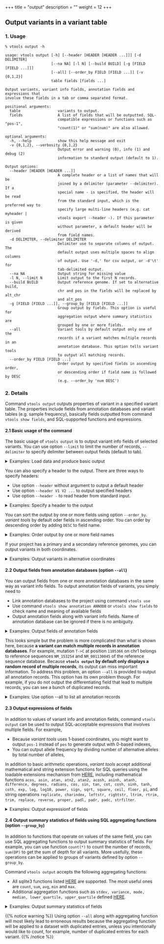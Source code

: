 +++
title = "output"
description = ""
weight = 12
+++




##  Output variants in a variant table 

### 1. Usage

    % vtools output -h

    usage: vtools output [-h] [--header [HEADER [HEADER ...]]] [-d DELIMITER]
                         [--na NA] [-l N] [--build BUILD] [-g [FIELD [FIELD ...]]]
                         [--all] [--order_by FIELD [FIELD ...]] [-v {0,1,2}]
                         table fields [fields ...]
    
    Output variants, variant info fields, annotation fields and expressions that
    involve these fields in a tab or comma separated format.
    
    positional arguments:
      table                 variants to output.
      fields                A list of fields that will be outputted. SQL-
                            compatible expressions or functions such as "pos-1",
                            "count(1)" or "sum(num)" are also allowed.
    
    optional arguments:
      -h, --help            show this help message and exit
      -v {0,1,2}, --verbosity {0,1,2}
                            Output error and warning (0), info (1) and debug (2)
                            information to standard output (default to 1).
    
    Output options:
      --header [HEADER [HEADER ...]]
                            A complete header or a list of names that will be
                            joined by a delimiter (parameter --delimiter). If a
                            special name - is specified, the header will be read
                            from the standard input, which is the preferred way to
                            specify large multi-line headers (e.g. cat myheader |
                            vtools export --header -). If this parameter is given
                            without parameter, a default header will be derived
                            from field names.
      -d DELIMITER, --delimiter DELIMITER
                            Delimiter use to separate columns of output. The
                            default output uses multiple spaces to align columns
                            of output. Use '-d,' for csv output, or -d'\t' for
                            tab-delimited output.
      --na NA               Output string for missing value
      -l N, --limit N       Limit output to the first N records.
      --build BUILD         Output reference genome. If set to alternative build,
                            chr and pos in the fields will be replaced by alt_chr
                            and alt_pos
      -g [FIELD [FIELD ...]], --group_by [FIELD [FIELD ...]]
                            Group output by fields. This option is useful for
                            aggregation output where summary statistics are
                            grouped by one or more fields.
      --all                 Variant tools by default output only one of the
                            records if a variant matches multiple records in an
                            annotation database. This option tells variant tools
                            to output all matching records.
      --order_by FIELD [FIELD ...]
                            Order output by specified fields in ascending order,
                            or descending order if field name is followed by DESC
                            (e.g. --order_by 'num DESC')
    



### 2. Details

Command `vtools output` outputs properties of variant in a specified variant table. The properties include fields from annotation databases and variant tables (e.g. sample frequency), basically fields outputted from command `vtools show fields`, and SQL-supported functions and expressions. 



#### 2.1 Basic usage of the command

The basic usage of `vtools output` is to output variant info fields of selected variants. You can use option `--limit` to limit the number of records, `--delimiter` to specify delimiter between output fields (default to tab). 

<details><summary> Examples: Load data and produce basic output</summary> Let us load a small project from online 

    % vtools init output
    % vtools import CEU_hg19.vcf --var_info AA AC AN DP --geno_info DP --build hg19
    
    

This project has a single variant table and 8 variant info fields. To view variants with the fields, we can 



    % vtools output variant chr pos ref alt aa ac an dp -l 10
    
    1   10533   G   C   .   6   120 423
    1   51479   T   A   .   29  120 188
    1   51928   G   A   .   5   120 192
    1   54586   T   C   C   2   120 166
    1   54676   C   T   T   2   120 131
    1   54708   G   C   g   7   120 135
    1   55299   C   T   c   20  120 166
    1   62203   T   C   C   18  120 159
    1   63671   G   A   G   18  120 243
    1   86028   T   C   .   11  120 182
    

The first parameter is name of a variant table, which does not have to be the master variant table `variant`. For example, you can create a variant table using variants with `T` as ancestral allele, 

    % vtools select variant 'aa="T"' -t 'aa=T'
    
    Running: 0 0.0/s in 00:00:00                                                  
    INFO: 22 variants selected.
    

and view the content of this variant table as follows: 

    % vtools output 'aa=T' chr pos ref alt aa ac an dp -l 10
    
    1   54676       C   T   T   2   120 131
    22  51158111    T   C   T   1   120 298
    22  51158301    T   C   T   7   120 169
    22  51162850    C   T   T   41  120 367
    22  51164115    C   T   T   52  120 357
    22  51164287    T   C   T   37  120 331
    22  51172460    T   C   T   3   120 274
    22  51174939    C   T   T   4   120 317
    22  51176164    T   C   T   3   120 380
    22  51186228    C   T   T   51  120 253
    

You can use comma to separate values using option `-d,` 

    % vtools output variant chr pos ref alt aa ac an dp -l 10 -d,
    
    1,10533,G,C,.,6,120,423
    1,51479,T,A,.,29,120,188
    1,51928,G,A,.,5,120,192
    1,54586,T,C,C,2,120,166
    1,54676,C,T,T,2,120,131
    1,54708,G,C,g,7,120,135
    1,55299,C,T,c,20,120,166
    1,62203,T,C,C,18,120,159
    1,63671,G,A,G,18,120,243
    1,86028,T,C,.,11,120,182

    

or option `-d'\t'` to produce tab-delimited output: 



    % vtools output variant chr pos ref alt aa ac an dp -l 10 -d'\t'
    
    1   10533   G   C   .   6   120 423
    1   51479   T   A   .   29  120 188
    1   51928   G   A   .   5   120 192
    1   54586   T   C   C   2   120 166
    1   54676   C   T   T   2   120 131
    1   54708   G   C   g   7   120 135
    1   55299   C   T   c   20  120 166
    1   62203   T   C   C   18  120 159
    1   63671   G   A   G   18  120 243
    1   86028   T   C   .   11  120 182

    

</details>

You can also specify a header to the output. There are three ways to specify headers: 



*   Use option `--header` without argument to output a default header 
*   Use option `--header V1 V2 ...` to output specified headers 
*   Use option `--header -` to read header from standard input. 

<details><summary> Examples: Specify a header to the output</summary> The easiest way to add a header is to use parameter `--header` and let *variant tools* generate a default header from field names: 

    % vtools output variant chr pos ref alt aa ac --header -l 10
    
    chr pos     ref alt aa  ac
    1   10533   G   C   .   6
    1   51479   T   A   .   29
    1   51928   G   A   .   5
    1   54586   T   C   C   2
    1   54676   C   T   T   2
    1   54708   G   C   g   7
    1   55299   C   T   c   20
    1   62203   T   C   C   18
    1   63671   G   A   G   18
    1   86028   T   C   .   11

    

If you are unhappy about the default header, you can specify one manually 



    % vtools output variant chr pos ref alt aa ac --header chr pos ref alt 'ancestral allele' 'ancestral count' -l 10 -d,
    
    chr,pos,ref,alt,ancestral allele,ancestral count
    1,10533,G,C,.,6
    1,51479,T,A,.,29
    1,51928,G,A,.,5
    1,54586,T,C,C,2
    1,54676,C,T,T,2
    1,54708,G,C,g,7
    1,55299,C,T,c,20
    1,62203,T,C,C,18
    1,63671,G,A,G,18
    1,86028,T,C,.,11


If you have a longer header, or a header that is saved in a file, you can send the header to `vtools output` through its standard input 



    % echo chr pos ref alt 'ancestral allele' 'ancestral count' | \
       vtools output variant chr pos ref alt aa ac --header - -l 10   

    chr pos ref alt ancestral allele ancestral count
    1   10533   G   C   .   6
    1   51479   T   A   .   29
    1   51928   G   A   .   5
    1   54586   T   C   C   2
    1   54676   C   T   T   2
    1   54708   G   C   g   7
    1   55299   C   T   c   20
    1   62203   T   C   C   18
    1   63671   G   A   G   18
    1   86028   T   C   .   11
    

</details>

You can sort the output by one or more fields using option `--order_by`. *variant tools* by default oder fields in ascending order. You can order by descending order by adding `DESC` to field name. 

<details><summary> Examples: Order output by one or more field names</summary> You can oder the output using option `--order_by`, for example 

    % vtools output variant chr pos ref alt aa ac --order_by ac alt -l 10
    
    1   526727      G   A   .   1
    1   726440      G   A   .   1
    1   773106      G   A   g   1
    1   809700      G   A   -   1
    22  51158111    T   C   T   1
    22  51176004    G   C   G   1
    1   793947      A   G   N   1
    1   776876      C   T   c   1
    22  51197087    C   T   C   1
    1   88316       G   A   .   2
    

You can order in descending oder by specifying `DESC` after field name, for example 

    % vtools output variant chr pos ref alt aa ac --order_by 'ac DESC' 'aa' -l 10
    
    1   814790      C   T   c   7,2
    1   814790      C   G   c   7,2
    1   799463      T   C   N   120
    1   780027      G   T   t   120
    1   792480      C   T   t   120
    1   812751      T   C   N   119
    1   804540      T   C   t   119
    1   723891      G   C   .   114
    22  51173542    T   C   C   113
    22  51185848    G   A   A   110
    

</details>

If your project has a primary and a secondary reference genomes, you can output variants in both coordinates. 

<details><summary> Examples: Output variants in alternative coordinates</summary> Our sample project uses the hg18 reference genome. We can add an alternative reference genome by mapping all variants from hg18 to hg19 coordinates: 

    % vtools liftover hg38
    
    INFO: Downloading liftOver chain file from UCSC
    INFO: Exporting variants in BED format
    Exporting variants: 100% [================================] 288 69.0K/s in 00:00:00
    INFO: Running UCSC liftOver tool
    Updating table variant: 100% [============================] 288 537.9/s in 00:00:00

    

You can output variants in the primary reference genome, 

    % vtools output variant chr pos ref alt aa ac --header  --order_by ac --build hg19 -l 10
    
    chr pos         ref alt aa  ac
    1   526727      G   A   .   1
    1   726440      G   A   .   1
    1   773106      G   A   g   1
    1   776876      C   T   c   1
    1   793947      A   G   N   1
    1   809700      G   A   -   1
    22  51158111    T   C   T   1
    22  51176004    G   C   G   1
    22  51197087    C   T   C   1
    1   54586       T   C   C   2
    

or the alternative reference genome using option `--build` 

    % vtools output variant chr pos ref alt aa ac --header  --order_by ac --build hg38 -l 10
    
    chr pos         ref alt aa  ac
    1   591347      G   A   .   1
    1   791060      G   A   .   1
    1   837726      G   A   g   1
    1   841496      C   T   c   1
    1   858567      A   G   N   1
    1   874320      G   A   -   1
    22  50719683    T   C   T   1
    22  50737576    G   C   G   1
    22  50758659    C   T   C   1
    1   54586       T   C   C   2
    

</details>



#### 2.2 Output fields from annotation databases (option `--all`)

You can output fields from one or more annotation databases in the same way as variant info fields. To output annotation fields of variants, you simply need to 

*   Link annotation databases to the project using command `vtools use` 
*   Use command `vtools show annotation ANNODB` or `vtools show fields` to check name and meaning of available fields 
*   Output annotation fields along with variant info fields. Name of annotation database can be ignored if there is no ambiguity. 

<details><summary> Examples: Output fields of annotation fields</summary> Let us use annotation databases `refGene` and `dbSNP`, 

    % vtools use refGene
    
    INFO: Choosing version refGene-hg38_20170201 from 5 available databases.
    INFO: Downloading annotation database annoDB/refGene-hg38_20170201.ann
    INFO: Using annotation DB refGene as refGene in project output.
    INFO: Known human protein-coding and non-protein-coding genes taken from the NCBI RNA reference sequences collection (RefSeq).
        

    % vtools use dbSNP
    
    INFO: Choosing version dbSNP-hg38_143 from 10 available databases.
    INFO: Downloading annotation database annoDB/dbSNP-hg38_143.ann
    INFO: Using annotation DB dbSNP as dbSNP in project output.
    INFO: dbSNP version 143, created using vcf file downloaded from NCBI
    

because this project uses both hg18 and hg19, it can make use of the latest version of `refGene` and `dbSNP` databases that use hg19. 

These two databases bring in a large number of annotation fields, as listed by command 

    % vtools show fields
    
    variant.chr (char)      Chromosome name (VARCHAR)
    variant.pos (int)       Position (INT, 1-based)
    variant.ref (char)      Reference allele (VARCHAR, - for missing allele of an insertion)
    variant.alt (char)      Alternative allele (VARCHAR, - for missing allele of an deletion)
    variant.AA (char)
    variant.AC (int)
    variant.AN (int)
    variant.DP (int)
    variant.alt_chr (char)
    variant.alt_pos (int)
    aa=T.chr (char)         Chromosome name (VARCHAR)
    refGene.name (char)     Gene name
    refGene.chr (char)
    refGene.strand (char)   which DNA strand contains the observed alleles
    refGene.txStart (int)   Transcription start position (1-based)
    refGene.txEnd (int)     Transcription end position
    refGene.cdsStart (int)  Coding region start (1-based)
    refGene.cdsEnd (int)    Coding region end
    refGene.exonCount (int) Number of exons
    refGene.exonStarts (char)
                            Starting point of exons (adjusted to 1-based positions)
    refGene.exonEnds (char) Ending point of exons
    refGene.score (int)     Score
    refGene.name2 (char)    Alternative name
    refGene.cdsStartStat (char)
                            cds start stat, can be 'non', 'unk', 'incompl', and 'cmp1'
    refGene.cdsEndStat (char)
                            cds end stat, can be 'non', 'unk', 'incompl', and 'cmp1'
    refGene.exonFrames (char)
                            Exon frame {0,1,2}, or -1 if no frame for exon
    dbSNP.chr (char)
    dbSNP.pos (int)
    dbSNP.name (char)       DB SNP ID (rsname)
    dbSNP.ref (char)        Reference allele (as on the + strand)
    dbSNP.alt (char)        Alternative allele (as on the + strand)
    dbSNP.FILTER (char)     Inconsistent Genotype Submission For At Least One Sample
    dbSNP.RS (int)          dbSNP ID (i.e. rs number)
    dbSNP.RSPOS (int)       Chr position reported in dbSNP
    dbSNP.RV (int)          RS orientation is reversed
    dbSNP.VP (char)         Variation Property.  Documentation is at ftp://ftp.ncbi.nlm.nih.gov/snp/specs/dbSNP_BitField_latest.pdf
    dbSNP.GENEINFO (char)   Pairs each of gene symbol:gene id.  The gene symbol and id are delimited by a colon (:) and each pair is delimited by a vertical bar (|)
    dbSNP.dbSNPBuildID (int)
                            First dbSNP Build for RS
    dbSNP.SAO (int)         Variant Allele Origin: 0 - unspecified, 1 - Germline, 2 - Somatic, 3 - Both
    dbSNP.SSR (int)         Variant Suspect Reason Codes (may be more than one value added together) 0 - unspecified, 1 - Paralog, 2 - byEST, 4 - oldAlign, 8 - Para_EST, 16 - 1kg_failed, 1024 - other
    dbSNP.WGT (int)         Weight, 00 - unmapped, 1 - weight 1, 2 - weight 2, 3 - weight 3 or more
    dbSNP.VC (char)         Variation Class
    dbSNP.PM_flag (int)     Variant is Precious(Clinical,Pubmed Cited)
    dbSNP.TPA_flag (int)    Provisional Third Party Annotation(TPA) (currently rs from PHARMGKB who will give phenotype data)
    dbSNP.PMC_flag (int)    Links exist to PubMed Central article
    dbSNP.S3D_flag (int)    Has 3D structure - SNP3D table
    dbSNP.SLO_flag (int)    Has SubmitterLinkOut - From SNP->SubSNP->Batch.link_out
    dbSNP.NSF_flag (int)    Has non-synonymous frameshift A coding region variation where one allele in the set changes all downstream amino acids. FxnClass = 44
    dbSNP.NSM_flag (int)    Has non-synonymous missense A coding region variation where one allele in the set changes protein peptide. FxnClass = 42
    dbSNP.NSN_flag (int)    Has non-synonymous nonsense A coding region variation where one allele in the set changes to STOP codon (TER). FxnClass = 41
    dbSNP.REF_flag_flag (int)
                            Has reference A coding region variation where one allele in the set is identical to the reference sequence. FxnCode = 8
    dbSNP.SYN_flag (int)    Has synonymous A coding region variation where one allele in the set does not change the encoded amino acid. FxnCode = 3
    dbSNP.U3_flag (int)     In 3' UTR Location is in an untranslated region (UTR). FxnCode = 53
    dbSNP.U5_flag (int)     In 5' UTR Location is in an untranslated region (UTR). FxnCode = 55
    dbSNP.ASS_flag (int)    In acceptor splice site FxnCode = 73
    dbSNP.DSS_flag (int)    In donor splice-site FxnCode = 75
    dbSNP.INT_flag (int)    In Intron FxnCode = 6
    dbSNP.R3_flag (int)     In 3' gene region FxnCode = 13
    dbSNP.R5_flag (int)     In 5' gene region FxnCode = 15
    dbSNP.OTH_flag (int)    Has other variant with exactly the same set of mapped positions on NCBI refernce assembly.
    dbSNP.CFL_flag (int)    Has Assembly conflict. This is for weight 1 and 2 variant that maps to different chromosomes on different assemblies.
    dbSNP.ASP_flag (int)    Is Assembly specific. This is set if the variant only maps to one assembly
    dbSNP.MUT_flag (int)    Is mutation (journal citation, explicit fact): a low frequency variation that is cited in journal and other reputable sources
    dbSNP.VLD_flag (int)    Is Validated.  This bit is set if the variant has 2+ minor allele count based on frequency or genotype data.
    dbSNP.G5A_flag (int)    >5% minor allele frequency in each and all populations
    dbSNP.G5_flag (int)     >5% minor allele frequency in 1+ populations
    dbSNP.HD_flag (int)     Marker is on high density genotyping kit (50K density or greater).  The variant may have phenotype associations present in dbGaP.
    dbSNP.GNO_flag (int)    Genotypes available. The variant has individual genotype (in SubInd table).
    dbSNP.KGValidated_flag (int)
                            1000 Genome validated
    dbSNP.KGPhase1_flag (int)
                            1000 Genome phase 1 (incl. June Interim phase 1)
    dbSNP.KGPilot123_flag (int)
                            1000 Genome discovery all pilots 2010(1,2,3)
    dbSNP.KGPROD_flag (int) Has 1000 Genome submission
    dbSNP.OTHERKG_flag (int)
                            non-1000 Genome submission
    dbSNP.PH3_flag (int)    HAP_MAP Phase 3 genotyped: filtered, non-redundant
    dbSNP.CDA_flag (int)    Variation is interrogated in a clinical diagnostic assay
    dbSNP.LSD_flag (int)    Submitted from a locus-specific database
    dbSNP.MTP_flag (int)    Microattribution/third-party annotation(TPA:GWAS,PAGE)
    dbSNP.OM_flag (int)     Has OMIM/OMIA
    dbSNP.NOC_flag (int)    Contig allele not present in variant allele list. The reference sequence allele at the mapped position is not present in the variant allele list, adjusted for orientation.
    dbSNP.WTD_flag (int)    Is Withdrawn by submitter If one member ss is withdrawn by submitter, then this bit is set.  If all member ss' are withdrawn, then the rs is deleted to SNPHistory
    dbSNP.NOV_flag (int)    Rs cluster has non-overlapping allele sets. True when rs set has more than 2 alleles from different submissions and these sets share no alleles in common.
    dbSNP.CAF (char)        An ordered, comma delimited list of allele frequencies based on 1000Genomes, starting with the reference allele followed by alternate alleles as ordered in the ALT column. Where a 1000Genomes
                            alternate allele is not in the dbSNPs alternate allele set, the allele is added to the ALT column.  The minor allele is the second largest value in the list, and was previuosly reported in
                            VCF as the GMAF.  This is the GMAF reported on the RefSNP and EntrezSNP pages and VariationReporter
    dbSNP.COMMON (int)      RS is a common SNP.  A common SNP is one that has at least one 1000Genomes population with a minor allele of frequency >= 1% and for which 2 or more founders contribute to that minor allele
                            frequency.
    

You can output annotation fields as follows: 



    % vtools output 'aa=T' chr pos ref alt dbSNP.name refGene.name refGene.name2 -l 10  

    1  1105366   T  C  rs111751804  NM_001130045  TTLL10
    1  1110240   T  A  rs116321663  NM_001130045  TTLL10
    1  6447088   T  C  rs11800462   NM_003790     TNFRSF25
    1  6447275   T  C  rs3170675    NM_003790     TNFRSF25
    1  11633148  T  G  rs9614       NM_012168     FBXO2
    1  20897488  C  T  rs522496     NM_001122819  KIF17
    1  20903629  T  C  rs2296225    NM_001122819  KIF17
    1  35998535  T  C  rs7537203    NM_022111     CLSPN
    1  36002845  T  G  rs115614983  NM_022111     CLSPN
    1  40510176  T  C  rs2076697    NM_005857     ZMPSTE24
    

</details>

This looks simple but the problem is more complicated than what is shown here, because **a variant can match multiple records in annotation databases**. For example, mutation `T->C` at position `1105366` on chr1 belongs to reference sequences `NM_153254` and `NM_001130045` of the reference sequence database. Because **`vtools output` by default only displays a random record of multiple records**, its output can miss important information. To address this problem, an option `--all` is provided to output all annotation records. This option has its own problem though. For example, if you do not output the differentiating field that lead to multiple records, you can see a bunch of duplicated records. 

<details><summary> Examples: Use option --all to list all annotation records</summary> Using option `--all`, command `vtools output` can display multiple records for a variant: 

    % vtools output 'aa=T' chr pos ref alt dbSNP.name refGene.name refGene.name2 --all -l 10
    
    1   54676       C   T   rs2462492   .           .
    22  51158111    T   C   rs73174428  NM_033517   SHANK3
    22  51158301    T   C   rs117910162 NM_033517   SHANK3
    22  51162850    C   T   rs5770822   NM_033517   SHANK3
    22  51164115    C   T   rs5770996   NM_033517   SHANK3
    22  51164287    T   C   rs6009957   NM_033517   SHANK3
    22  51172460    T   C   rs5770824   .           .
    22  51174939    C   T   rs73174435  NR_134637   LOC105373100
    22  51176164    T   C   rs76593947  NR_134637   LOC105373100
    22  51186228    C   T   rs3865766   .           .

    

A consequence of this is that duplicated records can be displayed if the field that lead to multiple records is not outputted: 

    % vtools output 'aa=T' chr pos ref alt dbSNP.name  refGene.name2 --all -l 10
    
    1   54676       C   T   rs2462492   .
    22  51158111    T   C   rs73174428  SHANK3
    22  51158301    T   C   rs117910162 SHANK3
    22  51162850    C   T   rs5770822   SHANK3
    22  51164115    C   T   rs5770996   SHANK3
    22  51164287    T   C   rs6009957   SHANK3
    22  51172460    T   C   rs5770824   .
    22  51174939    C   T   rs73174435  LOC105373100
    22  51176164    T   C   rs76593947  LOC105373100
    22  51186228    C   T   rs3865766   .
    

This is why the output of command `vtools output --all` is usually piped to command `uniq`, 

    % vtools output 'aa=T' chr pos ref alt dbSNP.name  refGene.name2 --all -l 10 | uniq
    

although `uniq` cannot suppress all duplicated records in all cases because it only removes adjacent duplicated records. 

</details>



#### 2.3 Output expressions of fields

In addition to values of variant info and annotation fields, command `vtools output` can be used to output SQL-acceptable expressions that involves multiple fields. For example, 

*   Because *variant tools* uses 1-based coordinates, you might want to output `pos-1` instead of `pos` to generate output with 0-based indexes, 
*   You can output allele frequency by dividing number of alternative alleles by total number of alleles, 

In addition to basic arithmetic operations, *variant tools* accept additional mathematical and string extension functions for SQL queries using the loadable extensions mechanism from [HERE][1], including mathematical functions `acos, asin, atan, atn2, atan2, acosh, asinh, atanh, difference, degrees, radians, cos, sin, tan, cot, cosh, sinh, tanh, coth, exp, log, log10, power, sign, sqrt, square, ceil, floor, pi`, and string operations `replicate, charindex, leftstr, rightstr, ltrim, rtrim, trim, replace, reverse, proper, padl, padr, padc, strfilter`. 

<details><summary> Examples: Output expressionf of fields</summary> This example demonstrates the use of SQL expressions in command `vtools output`. Note that the sqlite string concatenation operator is `||`. 

    % vtools output "aa=T" chr 'pos-1' 'refGene.name2 || "." || refGene.name' 'log(DP)' --header -l 10
    
    chr pos_1       refGene_name2_refGene_name  log_DP_
    1   54675       .                           4.875197323201151
    22  51158110    SHANK3.NM_033517            5.697093486505405
    22  51158300    SHANK3.NM_033517            5.1298987149230735
    22  51162849    SHANK3.NM_033517            5.905361848054571
    22  51164114    SHANK3.NM_033517            5.877735781779639
    22  51164286    SHANK3.NM_033517            5.802118375377063
    22  51172459    .                           5.6131281063880705
    22  51174938    LOC105373100.NR_134637      5.75890177387728
    22  51176163    LOC105373100.NR_134637      5.940171252720432
    22  51186227    .                           5.53338948872752
    

As you can see, the default header that *variant tools* generates replaces all non-alphanumeric characters by underscores, and you should most likely specify your own headers in these cases. 

</details>



#### 2.4 Output summary statistics of fields using SQL aggregating functions (option `--group_by`)

In addition to functions that operate on values of the same field, you can use SQL aggregating functions to output summary statistics of fields. For example, you can use function `count(*)` to count the number of records, `sum(DP)` to get the sum of depth for all variants. More usefully, these operations can be applied to groups of variants defined by option `--group_by`. 

Command `vtools output` accepts the following aggregating functions: 

*   All sqlite3 functions listed [HERE][2] are supported. The most useful ones are `count`, `sum`, `avg`, `min` and `max`. 
*   Additional aggregation functions such as `stdev, variance, mode, median, lower_quartile, upper_quartile` defined [HERE][1]. 

<details><summary> Examples: Output summary statistics of fields</summary> The following command calculate the average depth for all variants: 



    % vtools output variant 'avg(DP)'
   
    271.875
    

You can also output average of depth, grouped by variants that belong to genes, 



    % vtools output variant refGene.name2 'count(*)' 'avg(DP)' --group_by refGene.name2 -l 10    

    .               161 281.1366459627329
    ACR             5   240.6
    FAM41C          19  294.7894736842105
    FAM87B          8   214.875
    LINC00115       1   122.0
    LINC01128       24  242.29166666666666
    LOC100288069    4   236.75
    LOC105373100    6   332.6666666666667
    RABL2B          22  219.5
    RPL23AP82       20  293.1

    

Here `count(*)` is used to count the number of variants in each gene, and `NA` is a special group for variants that do not belong to any gene, which can be confirmed by command 



    % vtools select variant 'refGene.chr is NULL' --output 'avg(DP)'
    

    281.1366459627329
    

Option `--all` should not be used in these commands because this option will lead to multiple entries for some variants, and biase the results. For example, the output of the following command differs from the previous one: 

    % vtools output variant refGene.name2 'count(*)' 'avg(DP)' --group_by refGene.name2 --all -l 10   

    .               161 281.1366459627329
    ACR             5   240.6
    FAM41C          19  294.7894736842105
    FAM87B          8   214.875
    LINC00115       1   122.0
    LINC01128       128 243.03125
    LOC100288069    4   236.75
    LOC105373100    6   332.6666666666667
    RABL2B          484 219.5
    RPL23AP82       44  256.22727272727275

    

</details>

{{% notice warning %}}
Using option `--all` along with aggregating function will most likely lead to erroneous results because the aggregating function will be applied to a dataset with duplicated entries, unless you intentionally would like to count, for example, number of duplicated entries for each variant.
{{% /notice %}}

 [1]: http://www.sqlite.org/contrib
 [2]: http://www.sqlite.org/lang_aggfunc.html